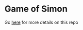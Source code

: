 # Game of Simon

Go <a href="https://github.com/borq79/cs.edu/wiki/Game-of-Simon">here</a> for more details on this repo
